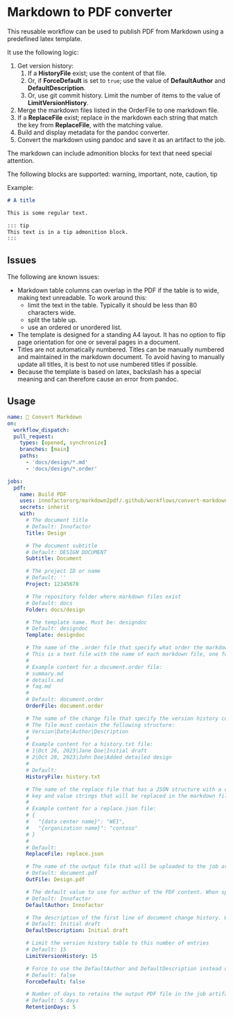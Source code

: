 # Markdown to PDF converter

This reusable workflow can be used to publish PDF from Markdown using a predefined latex template.

It use the following logic:

1. Get version history:
   1. If a **HistoryFile** exist; use the content of that file.
   1. Or, if **ForceDefault** is set to `true`; use the value of **DefaultAuthor** and **DefaultDescription**.
   1. Or, use git commit history. Limit the number of items to the value of **LimitVersionHistory**.
1. Merge the markdown files listed in the OrderFile to one markdown file.
1. If a **ReplaceFile** exist; replace in the markdown each string that match the key from **ReplaceFile**, with the matching value.
1. Build and display metadata for the pandoc converter.
1. Convert the markdown using pandoc and save it as an artifact to the job.

The markdown can include admonition blocks for text that need special attention.

The following blocks are supported: warning, important, note, caution, tip

Example:

```markdown
# A title

This is some regular text.

::: tip
This text is in a tip admonition block.
:::
```

## Issues

The following are known issues:

- Markdown table columns can overlap in the PDF if the table is to wide, making text unreadable. To work around this:
  - limit the text in the table. Typically it should be less than 80 characters wide.
  - split the table up.
  - use an ordered or unordered list.
- The template is designed for a standing A4 layout. It has no option to flip page orientation for one or several pages in a document.
- Titles are not automatically numbered. Titles can be manually numbered and maintained in the markdown document. To avoid having to manually update all titles, it is best to not use numbered titles if possible.
- Because the template is based on latex, backslash has a special meaning and can therefore cause an error from pandoc.

## Usage

```yaml
name: 🧳 Convert Markdown
on:
  workflow_dispatch:
  pull_request:
    types: [opened, synchronize]
    branches: [main]
    paths:
      - 'docs/design/*.md'
      - 'docs/design/*.order'

jobs:
  pdf:
    name: Build PDF
    uses: innofactororg/markdown2pdf/.github/workflows/convert-markdown.yml@v2
    secrets: inherit
    with:
      # The document title
      # Default: Innofactor
      Title: Design

      # The document subtitle
      # Default: DESIGN DOCUMENT
      Subtitle: Document

      # The project ID or name
      # Default: ''
      Project: 12345678

      # The repository folder where markdown files exist
      # Default: docs
      Folder: docs/design

      # The template name. Must be: designdoc
      # Default: designdoc
      Template: designdoc

      # The name of the .order file that specify what order the markdown files must be in the converted PDF
      # This is a text file with the name of each markdown file, one for each line, in the correct order
      #
      # Example content for a document.order file:
      # summary.md
      # details.md
      # faq.md
      #
      # Default: document.order
      OrderFile: document.order

      # The name of the change file that specify the version history content
      # The file must contain the following structure:
      # Version|Date|Author|Description
      #
      # Example content for a history.txt file:
      # 1|Oct 26, 2023|Jane Doe|Initial draft
      # 2|Oct 28, 2023|John Doe|Added detailed design
      #
      # Default:
      HistoryFile: history.txt

      # The name of the replace file that has a JSON structure with a object of
      # key and value strings that will be replaced in the markdown file before conversion
      #
      # Example content for a replace.json file:
      # {
      #   "{data center name}": "WE1",
      #   "{organization name}": "contoso"
      # }
      #
      # Default:
      ReplaceFile: replace.json

      # The name of the output file that will be uploaded to the job artifacts
      # Default: document.pdf
      OutFile: Design.pdf

      # The default value to use for author of the PDF content. When specified, this value will be used if authors can't be retrieved from the git commits
      # Default: Innofactor
      DefaultAuthor: Innofactor

      # The description of the first line of document change history. When specified, this value will be used when no git comment can be retrieved from the git commits
      # Default: Initial draft
      DefaultDescription: Initial draft

      # Limit the version history table to this number of entries
      # Default: 15
      LimitVersionHistory: 15

      # Force to use the DefaultAuthor and DefaultDescription instead of using information for git commits
      # Default: false
      ForceDefault: false

      # Number of days to retains the output PDF file in the job artifacts.
      # Default: 5 days
      RetentionDays: 5
```
